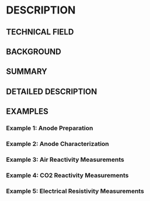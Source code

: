 # DESCRIPTION

## TECHNICAL FIELD

## BACKGROUND

## SUMMARY

## DETAILED DESCRIPTION

## EXAMPLES

### Example 1: Anode Preparation

### Example 2: Anode Characterization

### Example 3: Air Reactivity Measurements

### Example 4: CO2 Reactivity Measurements

### Example 5: Electrical Resistivity Measurements

